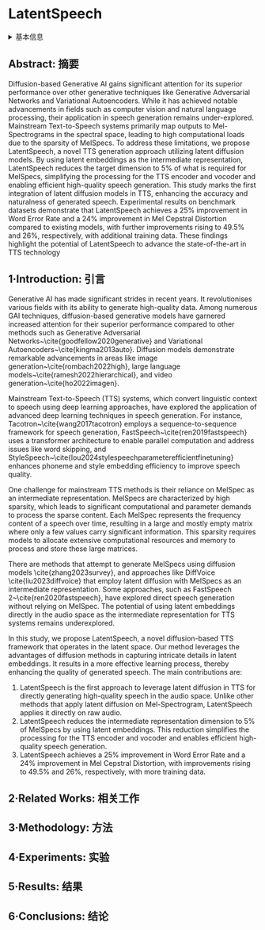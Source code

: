 # LatentSpeech

<details>
<summary>基本信息</summary>

- 标题: "LatentSpeech: Latent Diffusion for Text-To-Speech Generation"
- 作者:
  - 01 Haowei Lou (UNSW Sydney, Kensington, Australia)
  - 02 Helen Paik (UNSW Sydney, Kensington, Australia)
  - 03 Pari Delir Haghighi (UNSW Sydney, Kensington, Australia)
  - 04 Wen Hu (UNSW Sydney, Kensington, Australia)
  - 05 Lina Yao (UNSW Sydney, Kensington, Australia)
- 链接:
  - [ArXiv](https://arxiv.org/abs/2412.08117)
  - [Publication]()
  - [Github]()
  - [Demo]()
- 文件:
  - [ArXiv](_PDF/2412.08117v1__LatentSpeech__Latent_Diffusion_for_Text-To-Speech_Generation.pdf)
  - [Publication] #TODO

</details>

## Abstract: 摘要

Diffusion-based Generative AI gains significant attention for its superior performance over other generative techniques like Generative Adversarial Networks and Variational Autoencoders.
While it has achieved notable advancements in fields such as computer vision and natural language processing, their application in speech generation remains under-explored.
Mainstream Text-to-Speech systems primarily map outputs to Mel-Spectrograms in the spectral space, leading to high computational loads due to the sparsity of MelSpecs.
To address these limitations, we propose LatentSpeech, a novel TTS generation approach utilizing latent diffusion models.
By using latent embeddings as the intermediate representation, LatentSpeech reduces the target dimension to 5% of what is required for MelSpecs, simplifying the processing for the TTS encoder and vocoder and enabling efficient high-quality speech generation.
This study marks the first integration of latent diffusion models in TTS, enhancing the accuracy and naturalness of generated speech.
Experimental results on benchmark datasets demonstrate that LatentSpeech achieves a 25% improvement in Word Error Rate and a 24% improvement in Mel Cepstral Distortion compared to existing models, with further improvements rising to 49.5% and 26%, respectively, with additional training data.
These findings highlight the potential of LatentSpeech to advance the state-of-the-art in TTS technology

## 1·Introduction: 引言

Generative AI has made significant strides in recent years.
It revolutionises various fields with its ability to generate high-quality data.
Among numerous GAI techniques, diffusion-based generative models have garnered increased attention for their superior performance compared to other methods such as Generative Adversarial Networks~\cite{goodfellow2020generative} and Variational Autoencoders~\cite{kingma2013auto}.
Diffusion models demonstrate remarkable advancements in areas like image generation~\cite{rombach2022high}, large language models~\cite{ramesh2022hierarchical}, and video generation~\cite{ho2022imagen}.

Mainstream Text-to-Speech (TTS) systems, which convert linguistic context to speech using deep learning approaches, have explored the application of advanced deep learning techniques in speech generation.
For instance, Tacotron~\cite{wang2017tacotron} employs a sequence-to-sequence framework for speech generation, FastSpeech~\cite{ren2019fastspeech} uses a transformer architecture to enable parallel computation and address issues like word skipping, and StyleSpeech~\cite{lou2024stylespeechparameterefficientfinetuning} enhances phoneme and style embedding efficiency to improve speech quality.

One challenge for mainstream TTS methods is their reliance on MelSpec as an intermediate representation.
MelSpecs are characterized by high sparsity, which leads to significant computational and parameter demands to process the sparse content.
Each MelSpec represents the frequency content of a speech over time, resulting in a large and mostly empty matrix where only a few values carry significant information.
This sparsity requires models to allocate extensive computational resources and memory to process and store these large matrices.

There are methods that attempt to generate MelSpecs using diffusion models \cite{zhang2023survey}, and approaches like DiffVoice \cite{liu2023diffvoice} that employ latent diffusion with MelSpecs as an intermediate representation.
Some approaches, such as FastSpeech 2~\cite{ren2020fastspeech}, have explored direct speech generation without relying on MelSpec.
The potential of using latent embeddings directly in the audio space as the intermediate representation for TTS systems remains underexplored.

In this study, we propose LatentSpeech, a novel diffusion-based TTS framework that operates in the latent space.
Our method leverages the advantages of diffusion methods in capturing intricate details in latent embeddings.
It results in a more effective learning process, thereby enhancing the quality of generated speech.
The main contributions are:
1. LatentSpeech is the first approach to leverage latent diffusion in TTS for directly generating high-quality speech in the audio space.
Unlike other methods that apply latent diffusion on Mel-Spectrogram, LatentSpeech applies it directly on raw audio.
2. LatentSpeech reduces the intermediate representation dimension to 5\% of MelSpecs by using latent embeddings.
This reduction simplifies the processing for the TTS encoder and vocoder and enables efficient high-quality speech generation.
3. LatentSpeech achieves a 25\% improvement in Word Error Rate and a 24\% improvement in Mel Cepstral Distortion, with improvements rising to 49.5\% and 26\%, respectively, with more training data.

## 2·Related Works: 相关工作

## 3·Methodology: 方法

## 4·Experiments: 实验

## 5·Results: 结果

## 6·Conclusions: 结论